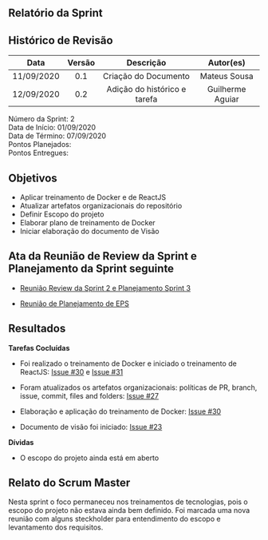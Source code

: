 
## Relatório da Sprint

## Histórico de Revisão

|   Data   |  Versão  |        Descrição       |          Autor(es)          |
|:--------:|:--------:|:----------------------:|:---------------------------:|
|11/09/2020|   0.1    | Criação do Documento        |   Mateus Sousa   |
|12/09/2020|   0.2   | Adição do histórico e tarefa   |   Guilherme Aguiar |

Número da Sprint: 2 <br>
Data de Início:  01/09/2020 <br>
Data de Término: 07/09/2020 <br>
Pontos Planejados:  <br>
Pontos Entregues:  <br>

## Objetivos

- Aplicar treinamento de Docker e de ReactJS
- Atualizar artefatos organizacionais do repositório 
- Definir Escopo do projeto
- Elaborar plano de treinamento de Docker
- Iniciar elaboração do documento de Visão

## Ata da Reunião de Review da Sprint e Planejamento da Sprint seguinte

- [Reunião Review da Sprint 2 e Planejamento Sprint 3](https://github.com/fga-eps-mds/2020.1-Grupo6/issues/26)

- [Reunião de Planejamento de EPS](https://github.com/fga-eps-mds/2020.1-Grupo6/issues/28)

## Resultados

**Tarefas Cocluídas** 

- Foi realizado o treinamento de Docker e iniciado o treinamento de ReactJS: [Issue #30](https://github.com/fga-eps-mds/2020.1-Grupo6/issues/30) e [Issue #31](https://github.com/fga-eps-mds/2020.1-Grupo6/issues/31)

- Foram atualizados os artefatos organizacionais: políticas de PR, branch, issue, commit, files and folders: [Issue #27](https://github.com/fga-eps-mds/2020.1-Grupo6/issues/27) 

- Elaboração e aplicação do treinamento de Docker: [Issue #30](https://github.com/fga-eps-mds/2020.1-Grupo6/issues/30)

- Documento de visão foi iniciado: [Issue #23](https://github.com/fga-eps-mds/2020.1-Grupo6/issues/23)

**Dívidas**

- O escopo do projeto ainda está em aberto

## Relato do Scrum Master

Nesta sprint o foco permaneceu nos treinamentos de tecnologias, pois o escopo do projeto não estava ainda bem definido. Foi marcada uma nova reunião com alguns steckholder para entendimento do escopo e levantamento dos requisitos.